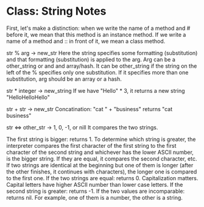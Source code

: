 # Class: String Notes

First, let's make a distinction: when we write the name of a method and # before it, we mean that this method is an instance method. If we write a name of a method and :: in front of it, we mean a class method. 

str % arg -> new_str
Here the string specifies some formatting (substitution) and that formatting (substitution) is applied to the arg. Arg can be a other_string or and and array/hash. It can be other_string if the string on the left of the % specifies only one substitution. If it specifies more than one substitution, arg should be an array or a hash. 

str * integer -> new_string
If we have "Hello" * 3, it returns a new string "HelloHelloHello"
 
str + str -> new_str
Concatination: "cat " + "business" returns "cat business"

str <=> other_str -> 1, 0, -1, or nill
It compares the two strings. 

The first string is bigger: returns 1. To determine which string is greater, the interpreter compares the first character of the first string to the first character of the second string and whichever has the lower ASCII number, is the bigger string. If they are equal, it compares the second character, etc. If two strings are identical at the beginning but one of them is longer (after the other finishes, it continues with characters), the longer one is compared to the first one. 
If the two strings are equal: returns 0. Capitalization matters. Capital letters have higher ASCII number than lower case letters.
If the second string is greater: returns -1.
If the two values are incomparable: returns nil. For example, one of them is a number, the other is a string. 
